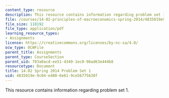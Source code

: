 ```yaml
---
content_type: resource
description: This resource contains information regarding problem set 1.
file: /courses/14-02-principles-of-macroeconomics-spring-2014/4835019e9c04e4806e619ce56775630f_MIT14_02S14_pset1.pdf
file_size: 118192
file_type: application/pdf
learning_resource_types:
- Assignments
license: https://creativecommons.org/licenses/by-nc-sa/4.0/
ocw_type: OCWFile
parent_title: Assignments
parent_type: CourseSection
parent_uid: 703a0acd-ee51-4349-1ec0-96ad63e444b8
resourcetype: Document
title: 14.02 Spring 2014 Problem Set 1
uid: 4835019e-9c04-e480-6e61-9ce56775630f
---
```

This resource contains information regarding problem set 1.